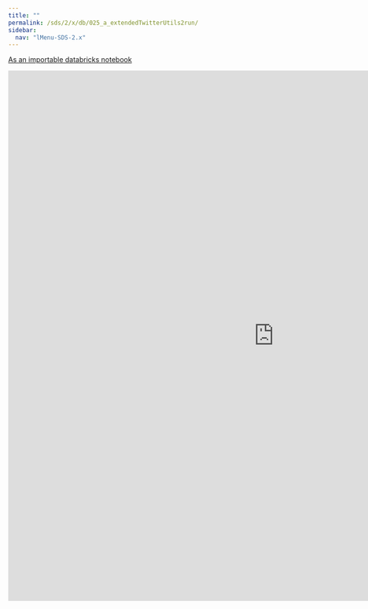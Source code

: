 ```yaml
---
title: ""
permalink: /sds/2/x/db/025_a_extendedTwitterUtils2run/
sidebar:
  nav: "lMenu-SDS-2.x"
---
```


[As an importable databricks notebook](https://lamastex.github.io/scalable-data-science/sds/2/x/db/025_a_extendedTwitterUtils2run.html)

<iframe src="https://lamastex.github.io/scalable-data-science/sds/2/x/db/025_a_extendedTwitterUtils2run" width="1080" height="1080" frameborder="0"></iframe>
